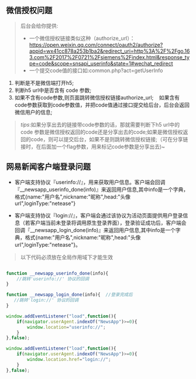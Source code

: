 ## 微信授权问题
>后台会给你提供:
>* 一个微信授权链接类似这种（authorize_url）：
https://open.weixin.qq.com/connect/oauth2/authorize?appid=wx41cc878a253b1ba2&redirect_uri=http%3A%2F%2Fgo.163.com%2F2017%2F0721%2Fsiemens%2Findex.html&response_type=code&scope=snsapi_userinfo&state=1#wechat_redirect
>* 一个提交code值的接口如:common.php?act=getUserInfo

1. 判断是不是微信端打开h5;
2. 判断h5 url中是否含有 code 参数;
3. 如果不含有code参数,则页面跳转微信授权链接authorize_url;
&nbsp;&nbsp;&nbsp;如果含有code参数获取到code参数值，并把code值通过接口提交给后台，后台会返回微信用户的信息;

>*tips*:如果分享出去的链接带code参数的话，那就需要判断下h5 url中的code 参数是微信授权返回的code还是分享出去的code;如果是微信授权返回的code，则可以提交后台，如果不是则跳转微信授权链接;（可在分享链接时，在后面加一个flag参数，用来标记code参数是分享出去)~

## 网易新闻客户端登录问题

* 客户端支持协议『userinfo://』，用来获取用户信息。客户端会回调『__newsapp_userinfo_done(info)』来返回用户信息,其中info是一个字典，格式{name:"用户名",nickname:"昵称",head:"头像url",loginType:"netease"}

* 客户端支持协议『login://』，客户端会通过该协议为活动页面提供用户登录信息（若客户端当前未登录将调用原生登录界面），登录验证成功后，客户端会回调『__newsapp_login_done(info)』来返回用户信息,其中info是一个字典，格式{name:"用户名",nickname:"昵称",head:"头像url",loginType:"netease"}。


> 以下代码必须放在全局作用域下才能生效

```javascript

function __newsapp_userinfo_done(info){         
    //跳转'userinfo://' 协议的回调
}

function __newsapp_login_done(info){  //登录完成后
   //跳转'login://' 协议的回调
}

window.addEventListener("load",function(){
    if(navigator.userAgent.indexOf("NewsApp")>=0){
        window.location="userinfo://";    
    }
},false);

window.addEventListener("load",function(){
    if(navigator.userAgent.indexOf("NewsApp")>=0){
        window.location.href="login://";   
    }
},false);


```






